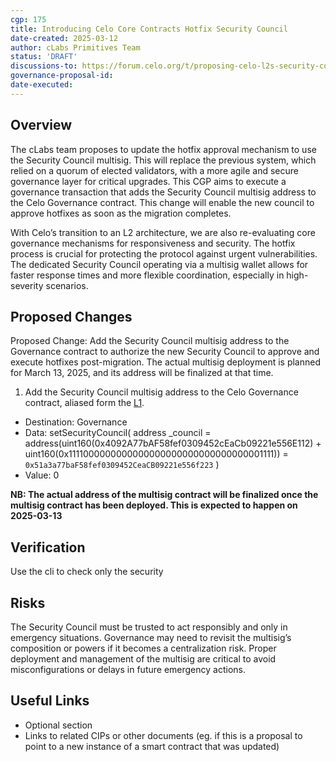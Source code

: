 ```yaml
---
cgp: 175
title: Introducing Celo Core Contracts Hotfix Security Council
date-created: 2025-03-12
author: cLabs Primitives Team
status: 'DRAFT'
discussions-to: https://forum.celo.org/t/proposing-celo-l2s-security-council
governance-proposal-id:
date-executed:
---
```


## Overview

The cLabs team proposes to update the hotfix approval mechanism to use the Security Council multisig. This will replace the previous system, which relied on a quorum of elected validators, with a more agile and secure governance layer for critical upgrades. This CGP aims to execute a governance transaction that adds the Security Council multisig address to the Celo Governance contract. This change will enable the new council to approve hotfixes as soon as the migration completes.

With Celo’s transition to an L2 architecture, we are also re-evaluating core governance mechanisms for responsiveness and security. The hotfix process is crucial for protecting the protocol against urgent vulnerabilities. The dedicated Security Council operating via a multisig wallet allows for faster response times and more flexible coordination, especially in high-severity scenarios.


## Proposed Changes

Proposed Change: Add the Security Council multisig address to the Governance contract to authorize the new Security Council to approve and execute hotfixes post-migration. The actual multisig deployment is planned for March 13, 2025, and its address will be finalized at that time.

1. Add the Security Council multisig address to the Celo Governance contract, aliased form the [L1](https://docs.optimism.io/connect/resources/glossary#address-aliasing).

- Destination: Governance
- Data: setSecurityCouncil(
    address _council = address(uint160(0x4092A77bAF58fef0309452cEaCb09221e556E112) + uint160(0x1111000000000000000000000000000000001111)) = `0x51a3a77baF58fef0309452CeaCB09221e556f223`
  )
- Value: 0

**NB: The actual address of the multisig contract will be finalized once the multisig contract has been deployed. This is expected to happen on 2025-03-13**

## Verification

Use the cli to check only the security 

## Risks

The Security Council must be trusted to act responsibly and only in emergency situations. Governance may need to revisit the multisig’s composition or powers if it becomes a centralization risk. Proper deployment and management of the multisig are critical to avoid misconfigurations or delays in future emergency actions.

## Useful Links

* Optional section
* Links to related CIPs or other documents (eg. if this is a proposal to point to a new instance of a smart contract that was updated)
